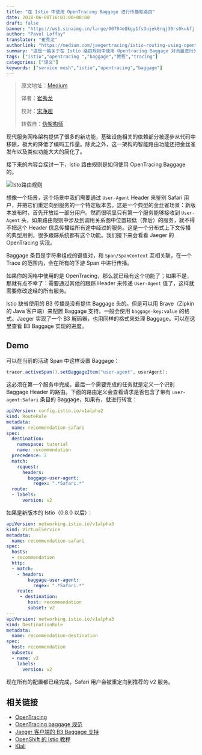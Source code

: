 ```yaml
---
title: "在 Istio 中使用 OpenTracing Baggage 进行传播和路由"
date: 2018-06-08T16:01:00+08:00
draft: false
banner: "https://ws1.sinaimg.cn/large/00704eQkgy1fs3ujek8rqj30rs0kukfj.jpg"
author: "Pavol Loffay"
translator: "崔秀龙"
authorlink: "https://medium.com/jaegertracing/istio-routing-using-opentracing-baggage-distributed-context-propagation-ed8d787a4bef"
summary: "这是一篇关于在 Istio 路由规则中使用 Opentracing Baggage 对流量进行分布式追踪的教程。"
tags: ["istio","opentracing ","baggage","教程","tracing"]
categories: ["译文"]
keywords: ["service mesh","istio","opentracing","baggage"]
---
```


>原文地址：[Medium](https://medium.com/jaegertracing/istio-routing-using-opentracing-baggage-distributed-context-propagation-ed8d787a4bef)
>
>译者：[崔秀龙](https://blog.fleeto.us)
>
>校对：[宋净超](https://jimmysong.io)
>
>转载自：[伪架构师](https://mp.weixin.qq.com/s/oi2SlSGTFtzarFRkDlnPFQ)

现代服务网格架构提供了很多的新功能，基础设施相关的依赖部分被逐步从代码中移除，极大的降低了编码工作量。除此之外，这一架构的智能路由功能还把金丝雀发布以及类似功能大大的简化了。

接下来的内容会探讨一下，Istio 路由规则是如何使用 OpenTracing Baggage 的。

![Isto路由规则](https://ws1.sinaimg.cn/large/00704eQkgy1fs3tvxhiqnj30a60h3wg2.jpg)

想像一个场景，这个场景中我们需要通过 `User-Agent` Header 来鉴别 Safari 用户，并把它们重定向到服务的一个特定版本去。这是一个典型的金丝雀场景：新版本发布时，首先开放给一部分用户。然而很明显只有第一个服务能够接收到 `User-Agent` 头，如果路由规则中涉及到调用关系图中位置较低（靠后）的服务，就不得不把这个 Header 信息传播给所有途中经过的服务。这是一个分布式上下文传播的典型用例，很多跟踪系统都有这个功能。我们接下来会看看 Jaeger 的 OpenTracing 实现。

Baggage 条目是字符串组成的键值对，和 `Span/SpanContext` 互相关联，在一个 Trace 的范围内，会在所有的下游 Span 中进行传播。

如果你的网格中使用的是 OpenTracing，那么就已经有这个功能了；如果不是，那就有点不幸了：需要通过其他的跟踪 Header 来传递 `User-Agent` 值了，这样就需要修改途经的所有服务。

Istio 缺省使用的 B3 传播是没有提供 Baggage 头的。但是可以用 Brave（Zipkin 的 Java 客户端）来配置 Baggage 支持。一般会使用 `baggage-key:value` 的格式。Jaeger 实现了一个 B3 解码器，也用同样的格式来处理 Baggage。可以在这里查看 B3 Baggage 实现的进度。

## Demo

可以在当前的活动 Span 中这样设置 Baggage：

```java
tracer.activeSpan().setBaggageItem("user-agent", userAgent);
```

这必须在第一个服务中完成。最后一个需要完成的任务就是定义一个识别 Baggage Header 的路由。下面的路由定义会查看请求是否包含了带有 `user-agent:Safari` 条目的 Baggage，如果有，就进行转发：

```yaml
apiVersion: config.istio.io/v1alpha2
kind: RouteRule
metadata:
  name: recommendation-safari
spec:
  destination:
    namespace: tutorial
    name: recommendation
  precedence: 2
  match:
    request:
      headers:
        baggage-user-agent:
          regex: ".*Safari.*"  
  route:
  - labels:
      version: v2
```

如果是新版本的 Istio（0.8.0 以后）：

```yaml
apiVersion: networking.istio.io/v1alpha3
kind: VirtualService
metadata:
  name: recommendation-safari
spec:
  hosts:
  - recommendation
  http:
  - match:
    - headers:
        baggage-user-agent:
          regex: ".*Safari.*"
    route:
     - destination:
        host: recommendation
        subset: v2
---
apiVersion: networking.istio.io/v1alpha3
kind: DestinationRule
metadata:
  name: recommendation-destination
spec:
  host: recommendation
  subsets:
  - name: v2
    labels:
      version: v2
```

现在所有的配置都已经完成，Safari 用户会被重定向到推荐的 v2 服务。

## 相关链接

- [OpenTracing](http://opentracing.io/)
- [OpenTracing baggage 规范](https://github.com/opentracing/specification/blob/master/specification.md#set-a-baggage-item)
- [Jaeger 客户端的 B3 Baggage 支持](https://github.com/jaegertracing/jaeger/issues/755#issuecomment-393929718)
- [OpenShift 的 Istio 教程](https://github.com/redhat-developer-demos/istio-tutorial)
- [Kiali](https://kiali.org/)